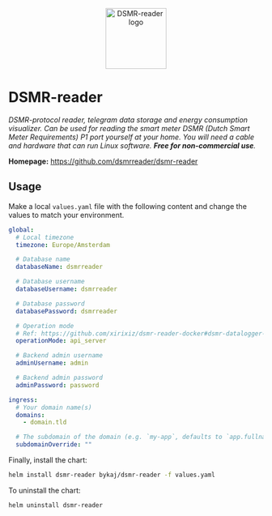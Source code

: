<p align="center">
    <img src="https://cdn.jsdelivr.net/gh/selfhst/icons/png/dsmr-reader.png" height="120" alt="DSMR-reader logo">
</p>

# DSMR-reader
*DSMR-protocol reader, telegram data storage and energy consumption visualizer. 
Can be used for reading the smart meter DSMR (Dutch Smart Meter Requirements) P1 port yourself at your home. 
You will need a cable and hardware that can run Linux software. 
**Free for non-commercial use**.*

**Homepage:** <https://github.com/dsmrreader/dsmr-reader>

## Usage
Make a local `values.yaml` file with the following content and change the values to match your environment.
```yaml
global:
  # Local timezone
  timezone: Europe/Amsterdam

  # Database name
  databaseName: dsmrreader

  # Database username
  databaseUsername: dsmrreader

  # Database password
  databasePassword: dsmrreader

  # Operation mode
  # Ref: https://github.com/xirixiz/dsmr-reader-docker#dsmr-datalogger-related 
  operationMode: api_server

  # Backend admin username
  adminUsername: admin

  # Backend admin password
  adminPassword: password

ingress:
  # Your domain name(s)
  domains: 
    - domain.tld

  # The subdomain of the domain (e.g. `my-app`, defaults to `app.fullname`)
  subdomainOverride: ""
```

Finally, install the chart:
```bash
helm install dsmr-reader bykaj/dsmr-reader -f values.yaml
```
To uninstall the chart:
```bash
helm uninstall dsmr-reader
```
